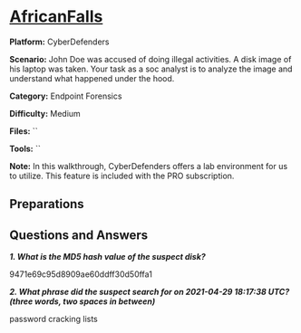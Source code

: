 # <a href="https://cyberdefenders.org/blueteam-ctf-challenges/africanfalls/">AfricanFalls</a>

**Platform:** CyberDefenders

**Scenario:** John Doe was accused of doing illegal activities. A disk image of his laptop was taken. Your task as a soc analyst is to analyze the image and understand what happened under the hood.

**Category:** Endpoint Forensics

**Difficulty:** Medium

**Files:** ``

**Tools:** `` 

**Note:** In this walkthrough, CyberDefenders offers a lab environment for us to utilize. This feature is included with the PRO subscription.

## **Preparations** 

## **Questions and Answers**

***1. What is the MD5 hash value of the suspect disk?***

9471e69c95d8909ae60ddff30d50ffa1

***2. What phrase did the suspect search for on 2021-04-29 18:17:38 UTC? (three words, two spaces in between)***

password cracking lists
